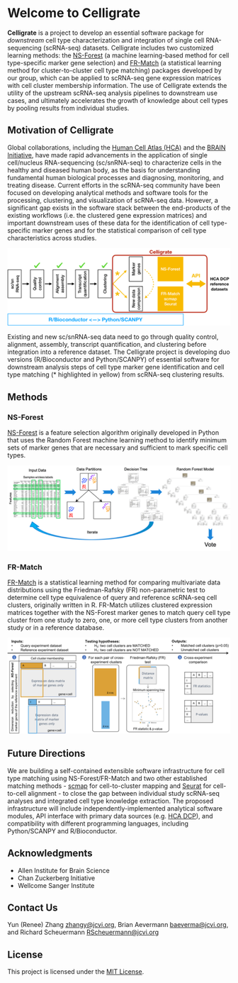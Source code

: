 # Welcome to Celligrate

**Celligrate** is a project to develop an essential software package for *downstream* cell type characterization and integration of single cell RNA-sequencing (scRNA-seq) datasets. Celligrate includes two customized learning methods: the [NS-Forest](https://github.com/JCVenterInstitute/NSForest)  (a machine learning-based method for cell type-specific marker gene selection) and [FR-Match](https://github.com/JCVenterInstitute/FRmatch) (a statistical learning method for cluster-to-cluster cell type matching) packages developed by our group, which can be applied to scRNA-seq gene expression matrices with cell cluster membership information. The use of Celligrate extends the utility of the upstream scRNA-seq analysis pipelines to downstream use cases, and ultimately accelerates the growth of knowledge about cell types by pooling results from individual studies.  

## Motivation of Celligrate

Global collaborations, including the [Human Cell Atlas (HCA)](https://www.humancellatlas.org/) and the [BRAIN Initiative](https://braininitiative.nih.gov/), have made rapid advancements in the application of single cell/nucleus RNA-sequencing (sc/snRNA-seq) to characterize cells in the healthy and diseased human body, as the basis for understanding fundamental human biological processes and diagnosing, monitoring, and treating disease. Current efforts in the scRNA-seq community have been focused on developing analytical methods and software tools for the processing, clustering, and visualization of scRNA-seq data. However, a significant gap exists in the software stack between the end-products of the existing workflows (i.e. the clustered gene expression matrices) and important downstream uses of these data for the identification of cell type-specific marker genes and for the statistical comparison of cell type characteristics across studies.

![](images/celligrate.png)

Existing and new sc/snRNA-seq data need to go through quality control, alignment, assembly, transcript quantification, and clustering before integration into a reference dataset.  The Celligrate project is developing duo versions (R/Bioconductor and Python/SCANPY) of essential software for downstream analysis steps of cell type marker gene identification and cell type matching (* highlighted in yellow) from scRNA-seq clustering results.

## Methods

### NS-Forest

[NS-Forest](https://github.com/JCVenterInstitute/NSForest) is a feature selection algorithm originally developed in Python that uses the Random Forest machine learning method to identify minimum sets of marker genes that are necessary and sufficient to mark specific cell types.

![](images/NSForest.png)

### FR-Match

[FR-Match](https://github.com/JCVenterInstitute/FRmatch) is a statistical learning method for comparing multivariate data distributions using the Friedman-Rafsky (FR) non-parametric test to determine cell type equivalence of query and reference scRNA-seq cell clusters, originally written in R.  FR-Match utilizes clustered expression matrices together with the NS-Forest marker genes to match query cell type cluster from one study to zero, one, or more cell type clusters from another study or in a reference database.

![](images/FRmatch.png)

## Future Directions

We are building a self-contained extensible software infrastructure for cell type matching using NS-Forest/FR-Match and two other established matching methods - [scmap](https://github.com/hemberg-lab/scmap) for cell-to-cluster mapping and [Seurat](https://github.com/satijalab/seurat) for cell-to-cell alignment - to close the gap between individual study scRNA-seq analyses and integrated cell type knowledge extraction. The proposed infrastructure will include independently-implemented analytical software modules, API interface with primary data sources (e.g. [HCA DCP](https://www.humancellatlas.org/data-sharing)), and compatibility with different programming languages, including Python/SCANPY and R/Bioconductor.

## Acknowledgments

* Allen Institute for Brain Science
* Chan Zuckerberg Initiative 
* Wellcome Sanger Institute

## Contact Us

Yun (Renee) Zhang zhangy@jcvi.org, Brian Aevermann baeverma@jcvi.org, and Richard Scheuermann RScheuermann@jcvi.org

## License

This project is licensed under the [MIT License](LICENSE.txt).
